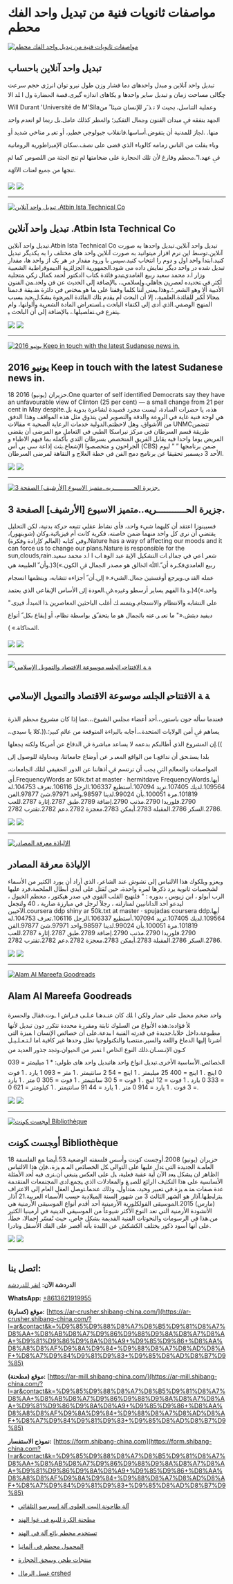 # مواصفات ثانويات فنية من تبديل واحد الفك محطم

<a href="https://swt.shibang-china.com/?l=ar&img&k=%D9%85%D9%88%D8%A7%D8%B5%D9%81%D8%A7%D8%AA+%D8%AB%D8%A7%D9%86%D9%88%D9%8A%D8%A7%D8%AA+%D9%81%D9%86%D9%8A%D8%A9+%D9%85%D9%86+%D8%AA%D8%A8%D8%AF%D9%8A%D9%84+%D9%88%D8%A7%D8%AD%D8%AF+%D8%A7%D9%84%D9%81%D9%83+%D9%85%D8%AD%D8%B7%D9%85" target="_blank">![مواصفات ثانويات فنية من تبديل واحد الفك محطم](http://static.shibang-china.com/all-800x300/855.jpg)</a>

## تبدیل واحد آنلاین باحساب
تبدیل واحد آنلاین و مبدل واحدهای دما فشار وزن طول نیرو توان انرژی حجم سرعت چگالی مساحت زمان و تبدیل سایر واحدها و یکاهای اندازه گیری.ﻗﺼﺔ ﺍﳊﻀﺎﺭﺓ ﻭﻝ ﺍ ﻠﺪ ﺍﻻ Will Durant &#39;Université de M&#39;Silaﻭﻋﻤﻠﻴﺔ ﺍﻟﺘﻨﺎﺳﻞ، ﲝﻴﺚ ﻻ ﺗ ﺬﹶﺭ ﻟﻺﻧﺴﺎﻥ ﺷﻴﺌﺎﹰ ﻣﻦ ﺍﳉﻬﺪ ﻳﻨﻔﻘﻪ ﰲ ﻣﻴﺪﺍﻥ ﺍﻟﻔﻨﻮﻥ ﻭﲨﺎﻝ ﺍﻟﺘﻔﻜﲑ؛ ﻭﺍﳌﻄﺮ ﻛﺬﻟﻚ ﻋﺎﻣﻞ.ﺑﻞ ﺭﲟﺎ ﻟﻮ ﺍﻧﻌﺪﻡ ﻭﺍﺣﺪ ﻣﻨﻬﺎ. .ﳉﺎﺯ ﻟﻠﻤﺪﻧﻴﺔ ﺃﻥ ﻳﺘﻘﻮﺽ.ﺃﺳﺎﺳﻬﺎ.ﻓﺎﻧﻘﻼﺏ ﺟﻴﻮﻟﻮﺟﻲ ﺧﻄﲑ، ﺃﻭ ﺗﻐﻴ ﺮ ﻣﻨﺎﺧﻲ ﺷﺪﻳﺪ ﺃﻭ ﻭﺑﺎﺀ ﻳﻔﻠﺖ ﻣﻦ ﺍﻟﻨﺎﺱ ﺯﻣﺎﻣﻪ ﻛﺎﻟﻮﺑﺎﺀ ﺍﻟﺬﻱ ﻗﻀﻰ ﻋﻠﻰ ﻧﺼﻒ.ﺳﻜﺎﻥ ﺍﻹﻣﱪﺍﻃﻮﺭﻳﺔ ﺍﻟﺮﻭﻣﺎﻧﻴﺔ ﰲ ﻋﻬﺪ.ﺍ&quot;.ﳏﻄﻢ ﻭﻓﺎﺭﻍ ﻷﻥ ﺗﻠﻚ ﺍﳊﺠﺎﺭﺓ ﻋﻠﻰ ﺿﺨﺎﻣﺘﻬﺎ ﱂ ﺗﻨﺞ ﺍﳉﺜﺔ ﻣﻦ ﺍﻟﻠﺼﻮﺹ ﻛﻤﺎ ﱂ ﺗﻨﺠﻬﺎ ﻣﻦ ﲨﻴﻊ ﻟﻌﻨﺎﺕ ﺍﻵﳍﺔ.


<a href="https://whatsapp.shibangsoft.com/WhatsApp.php" target="_blank" title="WhatsApp">![](http://static.shibang-china.com/icon/whatsapp.png)</a> <a href="https://swt.shibang-china.com/?l=ar&icon&k=%D9%85%D9%88%D8%A7%D8%B5%D9%81%D8%A7%D8%AA+%D8%AB%D8%A7%D9%86%D9%88%D9%8A%D8%A7%D8%AA+%D9%81%D9%86%D9%8A%D8%A9+%D9%85%D9%86+%D8%AA%D8%A8%D8%AF%D9%8A%D9%84+%D9%88%D8%A7%D8%AD%D8%AF+%D8%A7%D9%84%D9%81%D9%83+%D9%85%D8%AD%D8%B7%D9%85" target="_blank">![](http://static.shibang-china.com/icon/chat-ar.png)</a>

---

<a href="https://swt.shibang-china.com/?l=ar&img&k=%D9%85%D9%88%D8%A7%D8%B5%D9%81%D8%A7%D8%AA+%D8%AB%D8%A7%D9%86%D9%88%D9%8A%D8%A7%D8%AA+%D9%81%D9%86%D9%8A%D8%A9+%D9%85%D9%86+%D8%AA%D8%A8%D8%AF%D9%8A%D9%84+%D9%88%D8%A7%D8%AD%D8%AF+%D8%A7%D9%84%D9%81%D9%83+%D9%85%D8%AD%D8%B7%D9%85" target="_blank">![تبدیل واحد آنلاین .Atbin Ista Technical Co](http://static.shibang-china.com/all-800x300/314.jpg)</a>

## تبدیل واحد آنلاین .Atbin Ista Technical Co
تبدیل واحد آنلاین.Atbin Ista Technical Co تبدیل واحد آنلاین.تبدیل واحدها به صورت آنلاین.توسط این نرم افزار میتوانید به صورت آنلاین واحد های مختلف را به یکدیگر تبدیل کنید.ابتدا واحد اول و دوم را انتخاب کنید.سپس با ورود مقدار در هر یک از واحد ها، مقدار تبدیل شده در واحد دیگر نمایش داده می شود.ﺍﻟﺠﻤﻬﻭﺭﻴﺔ ﺍﻟﺠﺯﺍﺌﺭﻴﺔ ﺍﻟﺩﻴﻤﻭﻗﺭﺍﻁﻴﺔ ﺍﻟﺸﻌﺒﻴﺔ ﻭﺯﺍﺭ ا.د محمد سعيد ربيع الغامديﺘﺒﺩﻭ ﻓﺎﺌﺩﺓ ﻜﺘﺎﺏ ﺍﻟﺩﻜﺘﻭﺭ ﺃﺤﻤﺩ ﻜﻤﺎل ﺯﻜﻲ ﻤﺘﺠﻠﻴﺔ ﺃﻜﺜﺭ.ﻓﻲ ﺘﺤﺩﻴﺩﻩ ﻟﻌﺼﺭﻴﻥ ﺠﺎﻫﻠﻲ.ﻭﺇﺴﻼﻤﻲ.، ﺒﺎﻹﻀﺎﻓﺔ ﺇﻟﻰ ﺍﻟﺤﺩﻴﺙ ﻋﻥ ﻓﻥ ﻭﺍﺤﺩ.ﻤﻥ ﺍﻟﻔﻨﻭﻥ ﺍﻷﺩﺒﻴﺔ ﺃﻻ ﻭﻫﻭ ﺍﻟﺸﻌﺭ.؛.ﻭﻫﺫﺍ.ﻴﻌﻨﻲ ﺃﻨﻨﺎ ﻜﻠﻤﺎ ﻭﻗﻔﻨﺎ ﻋﻠﻰ ﻤﺎ ﻫﻭ ﻤﺨﺘﺹ ﻓﻲ ﺩﺍﺌﺭﺓ ﻀ.ﻴﻘﺔ ﻗ.ﺩﻤﻨﺎ ﻤﺠﺎﻻ ﺃﻜﺒﺭ ﻟﻠﻔﺎﺌﺩﺓ.ﺍﻟﻌﻠﻤﻴﺔ.، ﺇﻻ ﺃﻥ ﺍﻟﺒﺤﺙ ﻟﻡ ﻴﻘﺩﻡ ﺘﻠﻙ ﺍﻟﻔﺎﺌﺩﺓ ﺍﻟﻤﺭﺠﻭﺓ ﺒﺸﻜ.ل.ﺠﻴﺩ ﺒﺴﺒﺏ ﺍﻟﻤﻨﻬﺞ ﺍﻟﻭﺼﻔﻲ.ﺍﻟﺫﻱ ﺃﺩﻯ ﺇﻟﻰ ﺍﻜﺘﻔﺎﺀ ﺍﻟﺒﺎﺤﺙ ﺒ.ﺎﺴﺘﻌﺭﺍﺽ ﺍﻟﻤﺎﺩﺓ ﺍﻟﺸﻌﺭﻴﺔ ﻭﺃﻟﻭﺍﻨﻬﺎ، ﻭﻟﻡ ﻴﺘﻔﺭﻉ ﻓﻲ.ﺘﻔﺎﺼﻴﻠﻬﺎ.، ﺒﺎﻹﻀﺎﻓﺔ ﺇﻟﻰ ﺃﻥ ﺍﻟﺒﺎﺤﺙ ﻴ.


<a href="https://whatsapp.shibangsoft.com/WhatsApp.php" target="_blank" title="WhatsApp">![](http://static.shibang-china.com/icon/whatsapp.png)</a> <a href="https://swt.shibang-china.com/?l=ar&icon&k=%D9%85%D9%88%D8%A7%D8%B5%D9%81%D8%A7%D8%AA+%D8%AB%D8%A7%D9%86%D9%88%D9%8A%D8%A7%D8%AA+%D9%81%D9%86%D9%8A%D8%A9+%D9%85%D9%86+%D8%AA%D8%A8%D8%AF%D9%8A%D9%84+%D9%88%D8%A7%D8%AD%D8%AF+%D8%A7%D9%84%D9%81%D9%83+%D9%85%D8%AD%D8%B7%D9%85" target="_blank">![](http://static.shibang-china.com/icon/chat-ar.png)</a>

---

<a href="https://swt.shibang-china.com/?l=ar&img&k=%D9%85%D9%88%D8%A7%D8%B5%D9%81%D8%A7%D8%AA+%D8%AB%D8%A7%D9%86%D9%88%D9%8A%D8%A7%D8%AA+%D9%81%D9%86%D9%8A%D8%A9+%D9%85%D9%86+%D8%AA%D8%A8%D8%AF%D9%8A%D9%84+%D9%88%D8%A7%D8%AD%D8%AF+%D8%A7%D9%84%D9%81%D9%83+%D9%85%D8%AD%D8%B7%D9%85" target="_blank">![يونيو 2016 Keep in touch with the latest Sudanese news in.](http://static.shibang-china.com/all-800x300/69.jpg)</a>

## يونيو 2016 Keep in touch with the latest Sudanese news in.
18 حزيران (يونيو) 2016.One quarter of self identified Democrats say they have an unfavourable view of Clinton (25 per cent) — a small change from 21 per cent in May despite.هذه، يا حضرات السادة، ليست مجرد قصيدة لشاعرة بدوية بل هي لوحة فنية غاية في الروعة والدقة والتصوير لمن يتذوق مثل هذه المواقف وهذا الدفق من الأشواق، وهل لاحظتم.الدولية خدمات الرعاية الصحية » مقالات UNMCتتضمن طريقة قسم السرطان في مركز نبراسكا الطبي في التعامل مع المرضى أن يقضي المريض يوما واحدا فيه يقابل الفريق المتخصص بسرطان الثدي بأكمله بما فيهم الاطباء و الجراحون و متخصصوا الإشعاع.بثت إذاعة سي بي أس (CBS) ضمن برنامجها ” ” ليوم الأحد 3 ديسمبر تحقيقا عن برنامج دمج الفن في خطة العلاج و النقاهة لمرضى السرطان.


<a href="https://whatsapp.shibangsoft.com/WhatsApp.php" target="_blank" title="WhatsApp">![](http://static.shibang-china.com/icon/whatsapp.png)</a> <a href="https://swt.shibang-china.com/?l=ar&icon&k=%D9%85%D9%88%D8%A7%D8%B5%D9%81%D8%A7%D8%AA+%D8%AB%D8%A7%D9%86%D9%88%D9%8A%D8%A7%D8%AA+%D9%81%D9%86%D9%8A%D8%A9+%D9%85%D9%86+%D8%AA%D8%A8%D8%AF%D9%8A%D9%84+%D9%88%D8%A7%D8%AD%D8%AF+%D8%A7%D9%84%D9%81%D9%83+%D9%85%D8%AD%D8%B7%D9%85" target="_blank">![](http://static.shibang-china.com/icon/chat-ar.png)</a>

---

<a href="https://swt.shibang-china.com/?l=ar&img&k=%D9%85%D9%88%D8%A7%D8%B5%D9%81%D8%A7%D8%AA+%D8%AB%D8%A7%D9%86%D9%88%D9%8A%D8%A7%D8%AA+%D9%81%D9%86%D9%8A%D8%A9+%D9%85%D9%86+%D8%AA%D8%A8%D8%AF%D9%8A%D9%84+%D9%88%D8%A7%D8%AD%D8%AF+%D8%A7%D9%84%D9%81%D9%83+%D9%85%D8%AD%D8%B7%D9%85" target="_blank">![جزيرة الحـــــــــــريه..متميز الاسبوع [الأرشيف] الصفحة 3.](http://static.shibang-china.com/all-800x300/534.jpg)</a>

## جزيرة الحـــــــــــريه..متميز الاسبوع [الأرشيف] الصفحة 3.
فسبينوزا اعتقد أن كليهما شيء واحد، فأي نشاط عقلي تتبعه حركة بدنية، لكن التحليل يقتضي أن نرى كل واحد منهما ضمن خاصته، فكرية كانت أم فيزيائية.وكان (شوبنهور)، وفي كتابه (العالم كإرادة وفكرة).Nature has a way of affecting our moods and it can force us to change our plans.Nature is responsible for the sun,clouds,rain.ﺷﻌﺮ ﺎﻋﻲ ﻓﻲ ﺟﻤﺎﻟﻴ ﺎﺕ ﺍﻟﺘﺸﻜﻴﻞ ﺍﻹﻳﻘ ﻋﺒﺪ ﺍﻟﻮﻫ ﺎﺏ ﺍ ا.د محمد سعيد ربيع الغامديﻓﻜـﺮﺓ ﺃﻥﹼ.ﺍﷲ ﺍﳋﺎﻟﻖ ﻫﻮ ﻣﺼﺪﺭ ﺍﳉﻤﺎﻝ ﰲ ﺍﻟﻜﻮﻥ.»)3(.ﻭﺃﻥﹼ ﺍﻟﻄﺒﻴﻌﺔ ﻫﻲ ﻋﻤﻠﻪ ﺍﻟﻔﻨ ﻲ.ﻭﻳﺮﺟﻊ ﺃﻭﻏﺴﺘﲔ ﲨﺎﻝ.ﺍﻟﺸﻲﺀ.« ﺇﱃ.ﺃﻥﹼ ﺃﺟﺰﺍﺀﻩ ﺗﺘﺸﺎﺑﻪ، ﻭﻳﻨﻈﻤﻬﺎ ﺍﻧﺴﺠﺎﻡ ﻭﺍﺣﺪ.»)4(.ﻭ ﺬﺍ ﺍﻟﻔﻬﻢ ﻳﺴﺎﻳﺮ ﺃﺭﺳﻄﻮ ﻭﻏﲑﻩ.ﰲ.ﺍﻟﻌﻮﺩﺓ ﺇﱃ ﺍﻷﺳﺎﺱ ﺍﻹﻳﻘﺎﻋﻲ ﺍﻟﺬﻱ ﻳﻌﺘﻤﺪ ﻋﻠﻰ ﺍﻟﺘﺸﺎﺑﻪ ﻭﺍﻻﻧﺘﻈﺎﻡ ﻭﺍﻻﻧﺴﺠﺎﻡ.ﻭﻳﺘﻤﺴ ﻚ ﺃﻏﻠﺐ ﺍﻟﺒﺎﺣﺜﲔ ﺍﳌﻌﺎﺻﺮﻳﻦ ﺬﺍ ﺍﳌﺒﺪﺃ، ﻓﲑﻯ.&quot; ﺩﻳﻔﻴﺪ ﺩﻳﺘﺶ.«&quot; ﻣﺎ ﻧﻌﺒ ﺮ.ﻋﻨﻪ ﺑﺎﳉﻤﺎﻝ ﻫﻮ ﻣﺎ ﻳﺘﺤﻘﹼﻖ ﺑﻮﺍﺳﻄﺔ ﻧﻈﺎﻡ، ﺃﻭ ﺇﻳﻘﺎﻉ ﺑﻜﻞﹼ ﺃﻧﻮﺍﻉ ﺍﶈﺎﻛﺎﺓ.» ).


<a href="https://whatsapp.shibangsoft.com/WhatsApp.php" target="_blank" title="WhatsApp">![](http://static.shibang-china.com/icon/whatsapp.png)</a> <a href="https://swt.shibang-china.com/?l=ar&icon&k=%D9%85%D9%88%D8%A7%D8%B5%D9%81%D8%A7%D8%AA+%D8%AB%D8%A7%D9%86%D9%88%D9%8A%D8%A7%D8%AA+%D9%81%D9%86%D9%8A%D8%A9+%D9%85%D9%86+%D8%AA%D8%A8%D8%AF%D9%8A%D9%84+%D9%88%D8%A7%D8%AD%D8%AF+%D8%A7%D9%84%D9%81%D9%83+%D9%85%D8%AD%D8%B7%D9%85" target="_blank">![](http://static.shibang-china.com/icon/chat-ar.png)</a>

---

<a href="https://swt.shibang-china.com/?l=ar&img&k=%D9%85%D9%88%D8%A7%D8%B5%D9%81%D8%A7%D8%AA+%D8%AB%D8%A7%D9%86%D9%88%D9%8A%D8%A7%D8%AA+%D9%81%D9%86%D9%8A%D8%A9+%D9%85%D9%86+%D8%AA%D8%A8%D8%AF%D9%8A%D9%84+%D9%88%D8%A7%D8%AD%D8%AF+%D8%A7%D9%84%D9%81%D9%83+%D9%85%D8%AD%D8%B7%D9%85" target="_blank">![ﺔ ﺔ ﺍﻻﻓﺘﺘﺎﺣﻴ ﺍﳉﻠﺴ موسوعة الاقتصاد والتمويل الإسلامي](http://static.shibang-china.com/all-800x300/945.jpg)</a>

## ﺔ ﺔ ﺍﻻﻓﺘﺘﺎﺣﻴ ﺍﳉﻠﺴ موسوعة الاقتصاد والتمويل الإسلامي
ﻓﻌﻨﺪﻣﺎ ﺳﺄﻟﻪ ﺟﻮﻥ ﺑﺎﺳﺘﻮﺭ.،.ﺃﺣﺪ ﺃﻋﻀﺎﺀ ﳎﻠﺲ ﺍﻟﺸﻴﻮﺥ.،.ﻋﻤﺎ ﺇﺫﺍ ﻛﺎﻥ ﻣﺸﺮﻭﻉ ﳏﻄﻢ ﺍﻟﺬﺭﺓ ﻳﺴﺎﻫﻢ ﰲ ﺃﻣﻦ ﺍﻟﻮﻻﻳﺎﺕ ﺍﳌﺘﺤﺪﺓ.،.ﺃﺟﺎﺑﻪ ﺑﺎﻟﱪﺍﺀﺓ ﺍﳌﺘﻮﻗﻌﺔ ﻣﻦ ﻋﺎﱂ ﻛﺒﲑ؛.((.ﻛﻼ ﻳﺎ ﺳﻴﺪﻱ.، )).ﺇﻥ ﺍﳌﺸﺮﻭﻉ ﺍﻟﺬﻱ ﺃﻃﺎﻟﺒﻜﻢ ﺑﺪﻋﻤﻪ ﻻ ﻳﺴﺎﻋﺪ ﻣﺒﺎﺷﺮﺓ ﰲ ﺍﻟﺪﻓﺎﻉ ﻋﻦ ﺃﻣﺮﻳﻜﺎ ﻭﻟﻜﻨﻪ ﳚﻌﻠﻬﺎ ﺑﻠﺪﺍ ﻳﺴﺘ.ﺤﻖ ﺃﻥ ﻧﺪﺍﻓﻊ.ﺎ ﻣﻦ ﺍﻟﻮﺍﻗﻊ ﺍﳌﻌﺒ ﺮ ﻋﻦ ﺃﻭﺿﺎﻉ ﺟﺎﻣﻌﺎﺗﻨﺎ، ﻭﳏﺎﻭﻟﺔ ﻟﻠﻮﺻﻮﻝ ﺇﱃ ﺍﳌﻮﺍﺻﻔﺎﺕ ﻭﺍﳌﻌﺎﱂ ﺍﻟﱵ ﳚﺐ ﺃﻥ ﺗﺮﺗﺴﻢ ﰲ.ﺃﺫﻫﺎﻧﻨﺎ ﻋﻦ ﺍﻟﺪﻭﺭ ﺍﳊﻘﻴﻘﻲ ﻟﺘﻠﻚ ﺍﳉﺎﻣﻌﺎﺕ، ﺃﻱ.FrequencyWords ar 50k.txt at master · hermitdave FrequencyWords.أيها 109564.لديك 107405.تريد 107094.أستطيع 106337.الرجل 106116.تعرف 104753.له 101819.مرة 100051.بأن 99024.لدينا 98597.واحد 97971.شئ 97877.الفن 2790.فلوريدا 2790.مذنب 2790.إضافة 2789.طبق 2787.إثارة 2787.للعب 2786.السكر 2786.المقبلة 2783.أيمكن 2783.معجزة 2782.دعم 2782.تقترب 2782.


<a href="https://whatsapp.shibangsoft.com/WhatsApp.php" target="_blank" title="WhatsApp">![](http://static.shibang-china.com/icon/whatsapp.png)</a> <a href="https://swt.shibang-china.com/?l=ar&icon&k=%D9%85%D9%88%D8%A7%D8%B5%D9%81%D8%A7%D8%AA+%D8%AB%D8%A7%D9%86%D9%88%D9%8A%D8%A7%D8%AA+%D9%81%D9%86%D9%8A%D8%A9+%D9%85%D9%86+%D8%AA%D8%A8%D8%AF%D9%8A%D9%84+%D9%88%D8%A7%D8%AD%D8%AF+%D8%A7%D9%84%D9%81%D9%83+%D9%85%D8%AD%D8%B7%D9%85" target="_blank">![](http://static.shibang-china.com/icon/chat-ar.png)</a>

---

<a href="https://swt.shibang-china.com/?l=ar&img&k=%D9%85%D9%88%D8%A7%D8%B5%D9%81%D8%A7%D8%AA+%D8%AB%D8%A7%D9%86%D9%88%D9%8A%D8%A7%D8%AA+%D9%81%D9%86%D9%8A%D8%A9+%D9%85%D9%86+%D8%AA%D8%A8%D8%AF%D9%8A%D9%84+%D9%88%D8%A7%D8%AD%D8%AF+%D8%A7%D9%84%D9%81%D9%83+%D9%85%D8%AD%D8%B7%D9%85" target="_blank">![الإلياذة معرفة المصادر](http://static.shibang-china.com/all-800x300/629.jpg)</a>

## الإلياذة معرفة المصادر
ويعزو ويلكوك هذا الالتباس إلى تشوش عند الشاعر، الذي أراد أن يورد الكثير من الأسماء لشخصيات ثانوية يرد ذكرها لمرة واحدة، حين تُقتل على أيدي أبطال الملحمة.فرد عليها الرب أبولو ، ابن زيوس ، بدوره : &quot; فلنهيج القلب القوي في صدر هيكتور ، محطم الخيول ، ليدعو أحد الدانانيين لمنازلته ، رجلاً لرجل في مبارزة ضارية ، 40 ولنجعل الآخيين.coursera ddp shiny ar 50k.txt at master · spujadas coursera ddp.أيها 109564.لديك 107405.تريد 107094.أستطيع 106337.الرجل 106116.تعرف 104753.له 101819.مرة 100051.بأن 99024.لدينا 98597.واحد 97971.شئ 97877.الفن 2790.فلوريدا 2790.مذنب 2790.إضافة 2789.طبق 2787.إثارة 2787.للعب 2786.السكر 2786.المقبلة 2783.أيمكن 2783.معجزة 2782.دعم 2782.تقترب 2782.


<a href="https://whatsapp.shibangsoft.com/WhatsApp.php" target="_blank" title="WhatsApp">![](http://static.shibang-china.com/icon/whatsapp.png)</a> <a href="https://swt.shibang-china.com/?l=ar&icon&k=%D9%85%D9%88%D8%A7%D8%B5%D9%81%D8%A7%D8%AA+%D8%AB%D8%A7%D9%86%D9%88%D9%8A%D8%A7%D8%AA+%D9%81%D9%86%D9%8A%D8%A9+%D9%85%D9%86+%D8%AA%D8%A8%D8%AF%D9%8A%D9%84+%D9%88%D8%A7%D8%AD%D8%AF+%D8%A7%D9%84%D9%81%D9%83+%D9%85%D8%AD%D8%B7%D9%85" target="_blank">![](http://static.shibang-china.com/icon/chat-ar.png)</a>

---

<a href="https://swt.shibang-china.com/?l=ar&img&k=%D9%85%D9%88%D8%A7%D8%B5%D9%81%D8%A7%D8%AA+%D8%AB%D8%A7%D9%86%D9%88%D9%8A%D8%A7%D8%AA+%D9%81%D9%86%D9%8A%D8%A9+%D9%85%D9%86+%D8%AA%D8%A8%D8%AF%D9%8A%D9%84+%D9%88%D8%A7%D8%AD%D8%AF+%D8%A7%D9%84%D9%81%D9%83+%D9%85%D8%AD%D8%B7%D9%85" target="_blank">![Alam Al Mareefa Goodreads](http://static.shibang-china.com/all-800x300/203.jpg)</a>

## Alam Al Mareefa Goodreads
واﺣﺪ ﺿﺨﻢ ﻣﺤﻤﻞ ﻋﻠﻰ ﺣﻤﺎر وﻟﻜﻦ ا ﻠﻚ ﻛﺎن ﻋﻨـﺪﻫـﺎ ﻋـﻠـﻰ ﻓـﺮاش ا ـﻮت.ﻓﻘﺎل واﳊﺴﺮة ﻸ ﻓﺆاده:.ﻫﺬه اﻷﻧﻮاع ﻣﻦ اﻟﺴﻠﻮك ﺛﺎﺑﺘﺔ وﻣﻘﺮرة ﻣﺤﺪدة ﺗﺘﻜﺮر دون ﺗﺒﺪﻳﻞ ﻷﻧﻬﺎ ﻣﻄﺒﻮﻋﺔ.داﺧﻞ ﺧﻼﻳﺎ.ﺟﺪﻳﺪة ﻓﻲ ﻗﺪرﺗﻪ اﻟﻔﻨﻴﺔ ا ﺒﺪﻋﺔ.ﻋﻠﻰ أن ﺧﺼﺎﺋﺺ اﻹﻧﺴﺎن ا ﻤﻴﺰة اﻟﺘﻲ أﺷﺮﻧﺎ إﻟﻴﻬﺎ اﻟﺪﻣﺎغ واﻟﻠﻐﺔ واﻟﺴﻴﺮ.ﻣﻨﺘﺼﺒﺎ واﻟﺘﻜﻨﻮﻟﻮﺟﻴﺎ ﺗﻈﻞ وﺣﺪﻫﺎ ﻏﻴﺮ ﻛﺎﻓﻴﺔ ﺎﻣﺎ ﻟـﺘـﻌـﻠـﻴـﻞ ﻛـﻮن اﻹﻧـﺴـﺎن.ذﻟﻚ اﻟﻨﻮع اﳋﺎص ا ﺘﻤﻴﺰ ﻣﻦ اﳊﻴﻮان.وﳒﺪ ﺟﺬور اﻟﻌﺪﻳﺪ ﻣﻦ اﳋﺼﺎﺋﺺ.اﻷﺳﺎﺳﻴﺔ اﻷﺧﺮى.تبدیل انواع واحد هاتبدیل واحد های طولی: * 1 میلیمتر = 039 0 اینچ *.* 1 اینچ = 400 25 میلیمتر *.* 1 اینچ = 54 2 سانتیمتر *.* 1 متر = 093 1 یارد *.* 1 فوت = 333 0 یارد *.* 1 فوت = 12 اینچ *.* 1 فوت = 5 30 سانتیمتر *.* 1 فوت = 305 0 متر *.* 1 یارد = 3 فوت *.* 1 یارد = 914 0 متر *.* 1 یارد = 44 91 سانتیمتر *.* 1 کیلومتر = 621 0.


<a href="https://whatsapp.shibangsoft.com/WhatsApp.php" target="_blank" title="WhatsApp">![](http://static.shibang-china.com/icon/whatsapp.png)</a> <a href="https://swt.shibang-china.com/?l=ar&icon&k=%D9%85%D9%88%D8%A7%D8%B5%D9%81%D8%A7%D8%AA+%D8%AB%D8%A7%D9%86%D9%88%D9%8A%D8%A7%D8%AA+%D9%81%D9%86%D9%8A%D8%A9+%D9%85%D9%86+%D8%AA%D8%A8%D8%AF%D9%8A%D9%84+%D9%88%D8%A7%D8%AD%D8%AF+%D8%A7%D9%84%D9%81%D9%83+%D9%85%D8%AD%D8%B7%D9%85" target="_blank">![](http://static.shibang-china.com/icon/chat-ar.png)</a>

---

<a href="https://swt.shibang-china.com/?l=ar&img&k=%D9%85%D9%88%D8%A7%D8%B5%D9%81%D8%A7%D8%AA+%D8%AB%D8%A7%D9%86%D9%88%D9%8A%D8%A7%D8%AA+%D9%81%D9%86%D9%8A%D8%A9+%D9%85%D9%86+%D8%AA%D8%A8%D8%AF%D9%8A%D9%84+%D9%88%D8%A7%D8%AD%D8%AF+%D8%A7%D9%84%D9%81%D9%83+%D9%85%D8%AD%D8%B7%D9%85" target="_blank">![ﺃﻭﺠﺴﺕ ﻜﻭﻨﺕ Bibliothèque](http://static.shibang-china.com/all-800x300/450.jpg)</a>

## ﺃﻭﺠﺴﺕ ﻜﻭﻨﺕ Bibliothèque
18 حزيران (يونيو) 2008.ﺃﻭﺟﺴﺖ ﻛﻮﻧﺖ ﻭﺃﺳﺲ ﻓﻠﺴﻔﺘﻪ ﺍﻟﻮﺿﻌﻴﺔ.53.ﺃﻴﻀﺎ ﻤﻊ ﺍﻟﻔﻠﺴﻔﺔ ﺍﻟﻌﺎﻤ.ﺔ ﺍﻟﺠﺩﻴﺩﺓ ﺍﻟﺘﻲ ﺘﺩل ﻋﻠﻴﻬﺎ ﻋﻠﻰ ﺍﻟﺘﻭﺍﻟﻲ ﻜل ﺍﻟﺨﺼﺎﺌﺹ ﺍﻟﻤ ﻤ ﻴﺯﺓ،.ﻓﺈﻥ ﻫﺫﺍ ﺍﻻﻟﺘﺒﺎﺱ ﺍﻟﻅﺎﻫﺭ ﻟﻥ ﻴﺸﻜل ﺒﻌﺩ ﺍﻵﻥ ﺃﻴﺔ ﻋﻘﺒﺔ ﻓﻌﻠﻴﺔ، ﺒل ﻋﻠﻰ ﺍﻟﻌﻜﺱ ﻴﻨﺒﻐﻲ ﺃﻥ.ﻨﺭﻯ ﻓﻴﻪ ﺃﺤﺩ ﺍﻷﻤﺜﻠﺔ ﺍﻷﺴﺎﺴﻴﺔ ﻋﻠﻰ ﻫﺫﺍ ﺍﻟﺘﻜﺜﻴﻑ ﺍﻟﺭﺍﺌﻊ ﻟﻠﺼﻴ ﻎ ﻭﺍﻟﻤﻌﺎﺩﻻﺕ ﺍﻟﺫﻱ ﻴﺠﻤﻊ.ﻟﺩﻯ ﺍﻟﻤﺠﺘﻤﻌﺎﺕ ﺍﻟﻤﺘﻘﺩﻤﺔ ﻋﺩﺓ ﺼﻔﺎﺕ ﻤﺘ ﻤ ﻴﺯﺓ.ﻓﻲ ﺘﻌﺒﻴﺭ ﻭﺤﻴﺩ، ﻤﺘﺩﺍﻭل، ﻭﺫﻟﻙ ﻋﻨﺩﻤﺎ.ﺘﻭﺼل ﺍﻟﻌﻘل ﺍﻟﻌﺎﻡ ﺇﻟﻰ ﺍﻻﻋﺘﺭﺍﻑ ﺒﺘﺭﺍﺒﻁﻬﺎ.آذار هو الشهر الثالث 3 من شهور السنة الميلادية حسب الأسماء العربية.21 آذار (مارس) 2015.الموسيقى الفولكلورية الأرمينية أحد أقدم أنواع الموسيقى الأرمنية هي الأنشودة الأرمنية التي تعد النوع الأكثر شيوعاً من الموسيقى الدينية في أرمينيا الكثير من.هذا في الرسومات والنحوتات الفنية القديمة بشكل خاص، حيث تُفسّر إجمالا، خطأ، على أنها أسود ذكور يختلف الكشكش عن اللبدة بأنه أقصر على الفك الأسفل ونادرا.


<a href="https://whatsapp.shibangsoft.com/WhatsApp.php" target="_blank" title="WhatsApp">![](http://static.shibang-china.com/icon/whatsapp.png)</a> <a href="https://swt.shibang-china.com/?l=ar&icon&k=%D9%85%D9%88%D8%A7%D8%B5%D9%81%D8%A7%D8%AA+%D8%AB%D8%A7%D9%86%D9%88%D9%8A%D8%A7%D8%AA+%D9%81%D9%86%D9%8A%D8%A9+%D9%85%D9%86+%D8%AA%D8%A8%D8%AF%D9%8A%D9%84+%D9%88%D8%A7%D8%AD%D8%AF+%D8%A7%D9%84%D9%81%D9%83+%D9%85%D8%AD%D8%B7%D9%85" target="_blank">![](http://static.shibang-china.com/icon/chat-ar.png)</a>

---
## اتصل بنا:

**الدردشة الآن:** [انقر للدردشة](https://swt.shibang-china.com?l=ar&contact&k=%D9%85%D9%88%D8%A7%D8%B5%D9%81%D8%A7%D8%AA+%D8%AB%D8%A7%D9%86%D9%88%D9%8A%D8%A7%D8%AA+%D9%81%D9%86%D9%8A%D8%A9+%D9%85%D9%86+%D8%AA%D8%A8%D8%AF%D9%8A%D9%84+%D9%88%D8%A7%D8%AD%D8%AF+%D8%A7%D9%84%D9%81%D9%83+%D9%85%D8%AD%D8%B7%D9%85)

**WhatsApp:**  [+8613621919955](https://whatsapp.shibangsoft.com/WhatsApp.php)

**موقع (كسارة):** [https://ar-crusher.shibang-china.com/](https://ar-crusher.shibang-china.com/?l=ar&contact&k=%D9%85%D9%88%D8%A7%D8%B5%D9%81%D8%A7%D8%AA+%D8%AB%D8%A7%D9%86%D9%88%D9%8A%D8%A7%D8%AA+%D9%81%D9%86%D9%8A%D8%A9+%D9%85%D9%86+%D8%AA%D8%A8%D8%AF%D9%8A%D9%84+%D9%88%D8%A7%D8%AD%D8%AF+%D8%A7%D9%84%D9%81%D9%83+%D9%85%D8%AD%D8%B7%D9%85)

**موقع (مطحنة):** [https://ar-mill.shibang-china.com/](https://ar-mill.shibang-china.com/?l=ar&contact&k=%D9%85%D9%88%D8%A7%D8%B5%D9%81%D8%A7%D8%AA+%D8%AB%D8%A7%D9%86%D9%88%D9%8A%D8%A7%D8%AA+%D9%81%D9%86%D9%8A%D8%A9+%D9%85%D9%86+%D8%AA%D8%A8%D8%AF%D9%8A%D9%84+%D9%88%D8%A7%D8%AD%D8%AF+%D8%A7%D9%84%D9%81%D9%83+%D9%85%D8%AD%D8%B7%D9%85)

**نموذج الاستفسار:** [https://form.shibang-china.com](https://form.shibang-china.com?l=ar&contact&k=%D9%85%D9%88%D8%A7%D8%B5%D9%81%D8%A7%D8%AA+%D8%AB%D8%A7%D9%86%D9%88%D9%8A%D8%A7%D8%AA+%D9%81%D9%86%D9%8A%D8%A9+%D9%85%D9%86+%D8%AA%D8%A8%D8%AF%D9%8A%D9%84+%D9%88%D8%A7%D8%AD%D8%AF+%D8%A7%D9%84%D9%81%D9%83+%D9%85%D8%AD%D8%B7%D9%85)

* [آلة طاحونة البيت العلوي آلة إسبرسو التلقائي](../28/%D8%A2%D9%84%D8%A9%20%D8%B7%D8%A7%D8%AD%D9%88%D9%86%D8%A9%20%D8%A7%D9%84%D8%A8%D9%8A%D8%AA%20%D8%A7%D9%84%D8%B9%D9%84%D9%88%D9%8A%20%D8%A2%D9%84%D8%A9%20%D8%A5%D8%B3%D8%A8%D8%B1%D8%B3%D9%88%20%D8%A7%D9%84%D8%AA%D9%84%D9%82%D8%A7%D8%A6%D9%8A.md)

* [مطحنة الكرة للبيع في غوا الهند](../28/%D9%85%D8%B7%D8%AD%D9%86%D8%A9%20%D8%A7%D9%84%D9%83%D8%B1%D8%A9%20%D9%84%D9%84%D8%A8%D9%8A%D8%B9%20%D9%81%D9%8A%20%D8%BA%D9%88%D8%A7%20%D8%A7%D9%84%D9%87%D9%86%D8%AF.md)

* [تستخدم محطم بائع آلة في الهند](../27/%D8%AA%D8%B3%D8%AA%D8%AE%D8%AF%D9%85%20%D9%85%D8%AD%D8%B7%D9%85%20%D8%A8%D8%A7%D8%A6%D8%B9%20%D8%A2%D9%84%D8%A9%20%D9%81%D9%8A%20%D8%A7%D9%84%D9%87%D9%86%D8%AF.md)

* [المحمول محطم في ألمانيا](../27/%D8%A7%D9%84%D9%85%D8%AD%D9%85%D9%88%D9%84%20%D9%85%D8%AD%D8%B7%D9%85%20%D9%81%D9%8A%20%D8%A3%D9%84%D9%85%D8%A7%D9%86%D9%8A%D8%A7.md)

* [منتجات طحن وسحق الحجارة](../28/%D9%85%D9%86%D8%AA%D8%AC%D8%A7%D8%AA%20%D8%B7%D8%AD%D9%86%20%D9%88%D8%B3%D8%AD%D9%82%20%D8%A7%D9%84%D8%AD%D8%AC%D8%A7%D8%B1%D8%A9.md)

* [غسل الرمال crshed](../28/%D8%BA%D8%B3%D9%84%20%D8%A7%D9%84%D8%B1%D9%85%D8%A7%D9%84%20crshed.md)